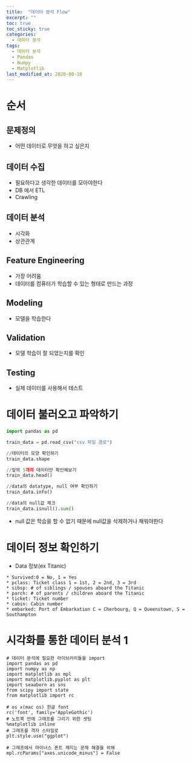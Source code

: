 ```yaml
---
title:  "데이터 분석 Flow"
excerpt: ""
toc: true
toc_sticky: true
categories:
  - 데이터 분석
tags:
  - 데이터 분석
  - Pandas
  - Numpy
  - Matplotlib
last_modified_at: 2020-08-10
---
```


# 순서
## 문제정의
  * 어떤 데이터로 무엇을 하고 싶은지
## 데이터 수집
  * 필요하다고 생각한 데이터를 모아야한다
  * DB 에서 ETL
  * Crawling
## 데이터 분석
  * 시각화
  * 상관관계
## Feature Engineering
  * 가장 어려움
  * 데이터를 컴퓨터가 학습할 수 있는 형태로 만드는 과정
## Modeling
  * 모델을 학습한다
## Validation
  * 모델 학습이 잘 되었는지를 확인
## Testing
  * 실제 데이터를 사용해서 테스트

# 데이터 불러오고 파악하기
```python
import pandas as pd

train_data = pd.read_csv("csv 파일 경로")

//데이터의 모양 확인하기
train_data.shape

//앞의 5개의 데이터만 확인해보기
train_data.head()

//data의 datatype, null 여부 확인하기
train_data.info()

//data의 null값 체크
train_data.isnull().sum()
```
* null 값은 학습을 할 수 없기 때문에 null값을 삭제하거나 채워야한다

# 데이터 정보 확인하기

* Data 정보(ex Titanic)
```
* Survived:0 = No, 1 = Yes
* pclass: Ticket class 1 = 1st, 2 = 2nd, 3 = 3rd
* sibsp: # of siblings / spouses aboard the Titanic
* parch: # of parents / children aboard the Titanic
* ticket: Ticket number
* cabin: Cabin number
* embarked: Port of Embarkation C = Cherbourg, Q = Queenstown, S = Southampton
```

# 시각화를 통한 데이터 분석 1
```
# 데이터 분석에 필요한 라이브러리들을 import
import pandas as pd
import numpy as np
import matplotlib as mpl
import matplotlib.pyplot as plt
import seaaborn as sns
from scipy import state
from matplotlib import rc
```
```
# os x(mac os) 한글 font
rc('font', family='AppleGothic')
# 노트북 안에 그래프를 그리기 위한 셋팅
%matplotlib inline
# 그래프를 격자 스타일로
plt.style.use("ggplot")

# 그래프에서 마이너스 폰트 깨지는 문제 해결을 위해
mpl.rcParams["axes.unicode_minus"] = False
```
